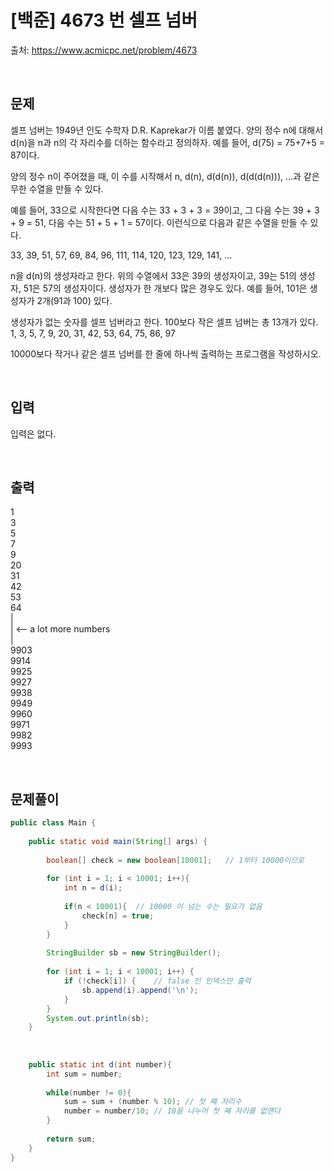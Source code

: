# [백준] 4673 번 셀프 넘버

출처: https://www.acmicpc.net/problem/4673

</br>

## 문제
셀프 넘버는 1949년 인도 수학자 D.R. Kaprekar가 이름 붙였다. 양의 정수 n에 대해서 d(n)을 n과 n의 각 자리수를 더하는 함수라고 정의하자. 예를 들어, d(75) = 75+7+5 = 87이다.

양의 정수 n이 주어졌을 때, 이 수를 시작해서 n, d(n), d(d(n)), d(d(d(n))), ...과 같은 무한 수열을 만들 수 있다. 

예를 들어, 33으로 시작한다면 다음 수는 33 + 3 + 3 = 39이고, 그 다음 수는 39 + 3 + 9 = 51, 다음 수는 51 + 5 + 1 = 57이다. 이런식으로 다음과 같은 수열을 만들 수 있다.

33, 39, 51, 57, 69, 84, 96, 111, 114, 120, 123, 129, 141, ...

n을 d(n)의 생성자라고 한다. 위의 수열에서 33은 39의 생성자이고, 39는 51의 생성자, 51은 57의 생성자이다. 생성자가 한 개보다 많은 경우도 있다. 예를 들어, 101은 생성자가 2개(91과 100) 있다. 

생성자가 없는 숫자를 셀프 넘버라고 한다. 100보다 작은 셀프 넘버는 총 13개가 있다. 1, 3, 5, 7, 9, 20, 31, 42, 53, 64, 75, 86, 97

10000보다 작거나 같은 셀프 넘버를 한 줄에 하나씩 출력하는 프로그램을 작성하시오.


</br>

## 입력
입력은 없다.

</br>

## 출력

1</br>
3</br>
5</br>
7</br>
9</br>
20</br>
31</br>
42</br>
53</br>
64</br>
 |</br>
 |       <-- a lot more numbers</br>
 |</br>
9903</br>
9914</br>
9925</br>
9927</br>
9938</br>
9949</br>
9960</br>
9971</br>
9982</br>
9993</br>


</br>

## 문제풀이

```java
public class Main {
 
	public static void main(String[] args) {
 
		boolean[] check = new boolean[10001];	// 1부터 10000이므로
 
		for (int i = 1; i < 10001; i++){
			int n = d(i);
		
			if(n < 10001){	// 10000 이 넘는 수는 필요가 없음
				check[n] = true;
			}
		}
 
		StringBuilder sb = new StringBuilder();
        
		for (int i = 1; i < 10001; i++) {
			if (!check[i]) {	// false 인 인덱스만 출력
				sb.append(i).append('\n');
			}
		}
		System.out.println(sb);
	}
 
 
 
	public static int d(int number){
		int sum = number;
    
		while(number != 0){
			sum = sum + (number % 10); // 첫 째 자리수
			number = number/10;	// 10을 나누어 첫 째 자리를 없앤다
		}
    
		return sum;
	}
}    

```
